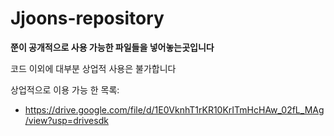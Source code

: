 # Jjoons-repository

**쭌이 공개적으로 사용 가능한 파일들을 넣어놓는곳입니다**

코드 이외에 대부분 상업적 사용은 불가합니다

상업적으로 이용 가능 한 목록:

- https://drive.google.com/file/d/1E0VknhT1rKR10KrITmHcHAw_02fL_MAg/view?usp=drivesdk



